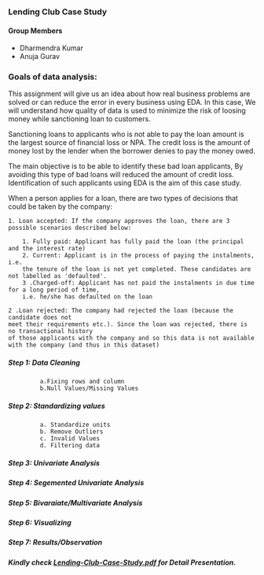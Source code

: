 ### Lending Club Case Study
#### Group Members
- Dharmendra Kumar
- Anuja Gurav
### Goals of data analysis:  

This assignment will give us an idea about how real business problems are solved or can 
reduce the error in every business using EDA. In this case, 
We will understand how quality of data is used to minimize the risk of 
loosing money while sanctioning loan to customers.

Sanctioning loans to applicants who is not able to pay the loan amount is the largest 
source of financial loss or NPA. The credit loss is the amount of money lost by the lender 
when the borrower denies to pay the money owed.  

The main objective is to be able to identify these bad loan applicants, 
By avoiding this type of bad loans will reduced the amount of credit loss. 
Identification of such applicants using EDA is the aim of this case study.   

When a person applies for a loan, there are two types of decisions that could be taken by the company:

    1. Loan accepted: If the company approves the loan, there are 3 possible scenarios described below:

        1. Fully paid: Applicant has fully paid the loan (the principal and the interest rate)
        2. Current: Applicant is in the process of paying the instalments, i.e. 
        the tenure of the loan is not yet completed. These candidates are not labelled as 'defaulted'.
        3 .Charged-off: Applicant has not paid the instalments in due time for a long period of time, 
        i.e. he/she has defaulted on the loan 
        
    2 .Loan rejected: The company had rejected the loan (because the candidate does not 
    meet their requirements etc.). Since the loan was rejected, there is no transactional history 
    of those applicants with the company and so this data is not available with the company (and thus in this dataset)
##### Step 1: Data Cleaning
             a.Fixing rows and column
             b.Null Values/Missing Values
##### Step 2: Standardizing values
             a. Standardize units
             b. Remove Outliers
             c. Invalid Values
             d. Filtering data
##### Step 3: Univariate Analysis
##### Step 4: Segemented Univariate Analysis
##### Step 5: Bivaraiate/Multivariate Analysis
##### Step 6: Visualizing
##### Step 7: Results/Observation




##### Kindly check <a href='https://github.com/AnujaGurav/LendingClubCaseStudy/blob/master/Lending Club Case Study.pdf'>Lending-Club-Case-Study.pdf</a> for Detail Presentation.

